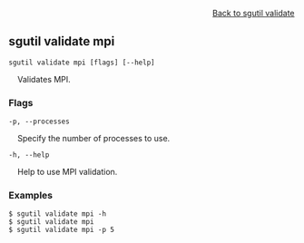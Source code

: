 <div id="readme" class="Box-body readme blob js-code-block-container">
<article class="markdown-body entry-content p-3 p-md-6" itemprop="text">
<p align="right">
<a href="https://github.com/fpgasystems/sgrt/blob/main/cli/manual/sgutil-validate.md#sgutil-validate">Back to sgutil validate</a>
</p>

## sgutil validate mpi

<code>sgutil validate mpi [flags] [--help]</code>
<p>
  &nbsp; &nbsp; Validates MPI.
</p>

### Flags
<code>-p, --processes <string></code>
<p>
  &nbsp; &nbsp; Specify the number of processes to use.
</p>

<code>-h, --help <string></code>
<p>
  &nbsp; &nbsp; Help to use MPI validation.
</p>

### Examples
```
$ sgutil validate mpi -h
$ sgutil validate mpi
$ sgutil validate mpi -p 5
```